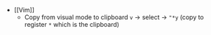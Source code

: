 - [[Vim]]
	- Copy from visual mode to clipboard `v` -> select -> `"*y` (copy to register `*` which is the clipboard)